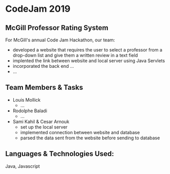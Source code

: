 CodeJam 2019
====================
McGill Professor Rating System
---------------------

For McGill's annual Code Jam Hackathon, our team:
   * developed a website that requires the user to select a professor from a drop-down list and give them a written review in a text field
   * implented the link between website and local server using Java Servlets
   * incorporated the back end ...
   * ...

Team Members & Tasks
---------------------

 * Louis Mollick
     - ...
 * Rodolphe Baladi
     - ...
 * Sami Kahil & Cesar Arnouk
     - set up the local server
     - implemented connection between website and database
     - parsed the data sent from the website before sending to database

Languages & Technologies Used:
---------------------

Java, Javascript
